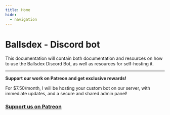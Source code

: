 ```yaml
---
title: Home
hide:
  - navigation
---
```


# Ballsdex - Discord bot

This documentation will contain both documentation and resources on how to use the Ballsdex Discord Bot, as well as resources for self-hosting it.

---

**Support our work on Patreon and get exclusive rewards!**

For $7.50/month, I will be hosting your custom bot on our server, with immediate updates, and a secure and shared admin panel!

### [Support us on Patreon](https://patreon.com/retke)

